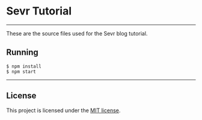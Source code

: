 # Sevr Tutorial
---

These are the source files used for the Sevr blog tutorial.

## Running

```
$ npm install
$ npm start
```

---

## License

This project is licensed under the [MIT license](license.txt).
